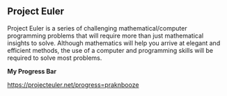 Project Euler
------------

Project Euler is a series of challenging mathematical/computer programming problems that will require more than just mathematical insights to solve. Although mathematics will help you arrive at elegant and efficient methods, the use of a computer and programming skills will be required to solve most problems.


**My Progress Bar**

https://projecteuler.net/progress=praknbooze
